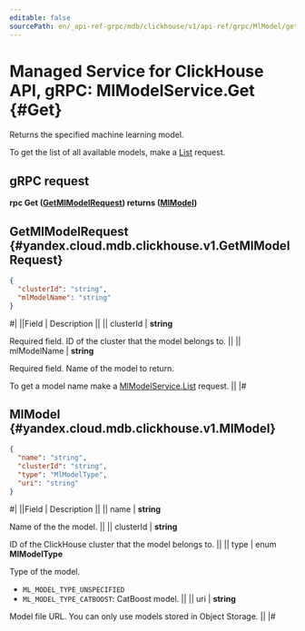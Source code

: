 ```yaml
---
editable: false
sourcePath: en/_api-ref-grpc/mdb/clickhouse/v1/api-ref/grpc/MlModel/get.md
---
```


# Managed Service for ClickHouse API, gRPC: MlModelService.Get {#Get}

Returns the specified machine learning model.

To get the list of all available models, make a [List](/docs/managed-clickhouse/api-ref/grpc/MlModel/list#List) request.

## gRPC request

**rpc Get ([GetMlModelRequest](#yandex.cloud.mdb.clickhouse.v1.GetMlModelRequest)) returns ([MlModel](#yandex.cloud.mdb.clickhouse.v1.MlModel))**

## GetMlModelRequest {#yandex.cloud.mdb.clickhouse.v1.GetMlModelRequest}

```json
{
  "clusterId": "string",
  "mlModelName": "string"
}
```

#|
||Field | Description ||
|| clusterId | **string**

Required field. ID of the cluster that the model belongs to. ||
|| mlModelName | **string**

Required field. Name of the model to return.

To get a model name make a [MlModelService.List](/docs/managed-clickhouse/api-ref/grpc/MlModel/list#List) request. ||
|#

## MlModel {#yandex.cloud.mdb.clickhouse.v1.MlModel}

```json
{
  "name": "string",
  "clusterId": "string",
  "type": "MlModelType",
  "uri": "string"
}
```

#|
||Field | Description ||
|| name | **string**

Name of the the model. ||
|| clusterId | **string**

ID of the ClickHouse cluster that the model belongs to. ||
|| type | enum **MlModelType**

Type of the model.

- `ML_MODEL_TYPE_UNSPECIFIED`
- `ML_MODEL_TYPE_CATBOOST`: CatBoost model. ||
|| uri | **string**

Model file URL. You can only use models stored in Object Storage. ||
|#